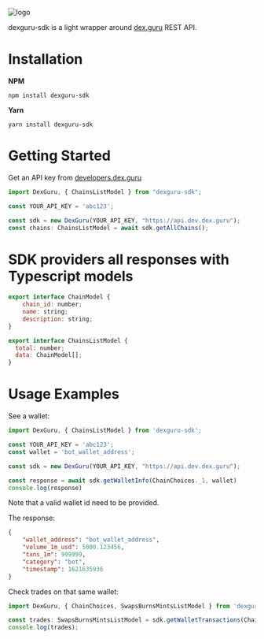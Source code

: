 ![logo](https://warehouse-test-camo.ingress.cmh1.psfhosted.org/6b1fce270454205fb5c8f8eba0f2ad3594141ed4/68747470733a2f2f67626c6f627363646e2e676974626f6f6b2e636f6d2f6173736574732532462d4d4f326e726d77685f446f784b63317638306e2532462d4d546e6b6e6f6878595f515157715a3572702d2532462d4d546e6d375a674e377342575f764e585f7a31253246686f72697a6f6e74616c2d6c6f676f2d77686974652d6261636b67726f756e642e706e673f616c743d6d6564696126746f6b656e3d66366533376632332d616664352d346131332d626236612d313632653164393564313864)

dexguru-sdk is a light wrapper around [dex.guru](https://dex.guru) REST API.

# Installation

**NPM**

`npm install dexguru-sdk`

**Yarn**

`yarn install dexguru-sdk`

# Getting Started

Get an API key from [developers.dex.guru](https://developers.dex.guru)

```javascript
import DexGuru, { ChainsListModel } from "dexguru-sdk";

const YOUR_API_KEY = 'abc123';

const sdk = new DexGuru(YOUR_API_KEY, "https://api.dev.dex.guru");
const chains: ChainsListModel = await sdk.getAllChains();
```

# SDK providers all responses with Typescript models

```javascript
export interface ChainModel {
    chain_id: number;
    name: string;
    description: string;
}

export interface ChainsListModel {
  total: number;
  data: ChainModel[];
}
```

# Usage Examples

See a wallet:

```javascript
import DexGuru, { ChainsListModel } from 'dexguru-sdk';

const YOUR_API_KEY = 'abc123';
const wallet = 'bot_wallet_address';

const sdk = new DexGuru(YOUR_API_KEY, "https://api.dev.dex.guru");

const response = await sdk.getWalletInfo(ChainChoices._1, wallet)
console.log(response)
```

Note that a valid wallet id need to be provided.

The response:

```json
{
    "wallet_address": "bot_wallet_address",
    "volume_1m_usd": 5000.123456,
    "txns_1m": 999999,
    "category": "bot",
    "timestamp": 1621635936
}
```

Check trades on that same wallet:

```javascript
import DexGuru, { ChainChoices, SwapsBurnsMintsListModel } from 'dexguru-sdk';

const trades: SwapsBurnsMintsListModel = sdk.getWalletTransactions(ChainChoices._1, "bot_wallet_address");
console.log(trades);
```
